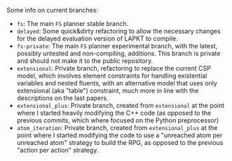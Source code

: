 
Some info on current branches:

* `fs`: The main `FS` planner stable branch.
* `delayed`: Some quick&dirty refactoring to allow the necessary changes for the delayed evaluation version of LAPKT to compile.
* `fs-private`: The main `FS` planner experimental branch, with the latest, possibly untested and non-compiling, additions. This branch is private and should not make it to the public repository.
* `extensional`: Private branch, refactoring to replace the current CSP model, which involves element constraints for handling existential variables and nested fluents, with an alternative model that uses only extensional (aka "table") constraint, much more in line with the descriptions on the last papers.
* `extensional_plus`: Private branch, created from `extensional` at the point where I started heavily modifying the C++ code (as opposed to the previous commits, which where focused on the Python preprocessor)
* `atom_iteration`: Private branch, created from `extensional_plus` at the point where I started modifying the code to use a "unreached atom per unreached atom" strategy to build the RPG, as opposed to the previous "action per action" strategy.
